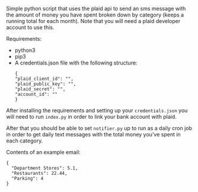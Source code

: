 Simple python script that uses the plaid api to send an sms message with the amount of money you have spent broken down by category (keeps a running total for each month).  Note that you will need a plaid developer account to use this.

Requirements:
- python3
- pip3
- A credentials.json file with the following structure:
  ```
  {
  "plaid_client_id": "",
  "plaid_public_key": "",
  "plaid_secret": "",
  "account_id": ""
  }
  ```


After installing the requirements and setting up your `credentials.json` you will need to run `index.py` in order to link your bank account with plaid.

After that you should be able to set `notifier.py` up to run as a daily cron job in order to get daily text messages with the total money you've spent in each category.

Contents of an example email:
```
{
  "Department Stores": 5.1,
  "Restaurants": 22.44,
  "Parking": 4
}
```
